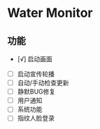 # Water Monitor

## 功能

- [√] 启动画面
- [ ] 启动宣传轮播
- [ ] 自动/手动检查更新
- [ ] 静默BUG修复
- [ ] 用户通知
- [ ] 系统功能
- [ ] 指纹人脸登录
